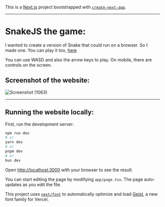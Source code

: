 This is a [Next.js](https://nextjs.org) project bootstrapped with [`create-next-app`](https://nextjs.org/docs/app/api-reference/cli/create-next-app).

---

# SnakeJS the game:

I wanted to create a version of Snake that could run on a browser. So I made one. You can play it too, [here](https://snakejs-game.vercel.app)

You can use WASD and also the arrow keys to play. On mobile, there are controls on the screen.

## Screenshot of the website:

![Screenshot (1063)](https://github.com/user-attachments/assets/3a41b6f8-6bc7-4ea9-9020-8091f80844ee)

---

## Running the website locally:

First, run the development server:

```bash
npm run dev
# or
yarn dev
# or
pnpm dev
# or
bun dev
```

Open [http://localhost:3000](http://localhost:3000) with your browser to see the result.

You can start editing the page by modifying `app/page.tsx`. The page auto-updates as you edit the file.

This project uses [`next/font`](https://nextjs.org/docs/app/building-your-application/optimizing/fonts) to automatically optimize and load [Geist](https://vercel.com/font), a new font family for Vercel.
